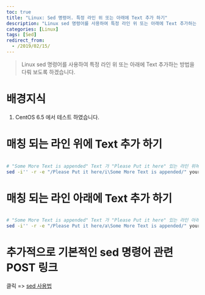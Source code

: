 ```yaml
---
toc: true
title: "Linux: Sed 명령어. 특정 라인 위 또는 아래에 Text 추가 하기"
description: "Linux sed 명령어를 사용하여 특정 라인 위 또는 아래에 Text 추가하는 방법을 다뤄 보도록 하겠습니다."
categories: [Linux]
tags: [Sed]
redirect_from:
  - /2019/02/15/
---
```


> Linux sed 명령어를 사용하여 특정 라인 위 또는 아래에 Text 추가하는 방법을 다뤄 보도록 하겠습니다.

# 배경지식

1. CentOS 6.5 에서 테스트 하였습니다.

# 매칭 되는 라인 위에 Text 추가 하기

```bash

# "Some More Text is appended" Text 가 "Please Put it here" 있는 라인 위에 추가 됩니다.
sed -i'' -r -e "/Please Put it here/i\Some More Text is appended/" your_file.txt 

```

# 매칭 되는 라인 아래에 Text 추가 하기

```bash

# "Some More Text is appended" Text 가 "Please Put it here" 있는 라인 아래에 추가 됩니다.
sed -i'' -r -e "/Please Put it here/a\Some More Text is appended/" your_file.txt 

```

# 추가적으로 기본적인 sed 명령어 관련 POST 링크

클릭 => [sed 사용법](https://marindie.github.io/linux/Sed-Replace-Text-Sample-EN/) 

[^1]: This is a footnote.

[kramdown]: https://kramdown.gettalong.org/
[My Blog]: https://marindie.github.io



